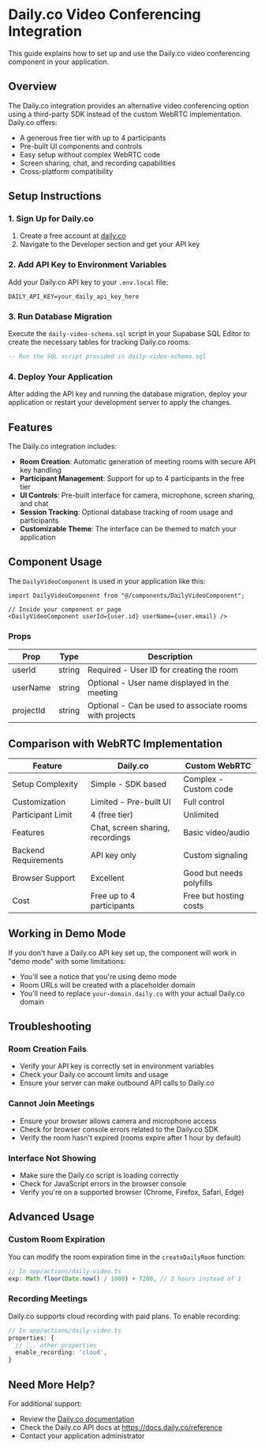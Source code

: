 # Daily.co Video Conferencing Integration

This guide explains how to set up and use the Daily.co video conferencing component in your application.

## Overview

The Daily.co integration provides an alternative video conferencing option using a third-party SDK instead of the custom WebRTC implementation. Daily.co offers:

- A generous free tier with up to 4 participants
- Pre-built UI components and controls
- Easy setup without complex WebRTC code
- Screen sharing, chat, and recording capabilities
- Cross-platform compatibility

## Setup Instructions

### 1. Sign Up for Daily.co

1. Create a free account at [daily.co](https://www.daily.co/signup)
2. Navigate to the Developer section and get your API key

### 2. Add API Key to Environment Variables

Add your Daily.co API key to your `.env.local` file:

```
DAILY_API_KEY=your_daily_api_key_here
```

### 3. Run Database Migration

Execute the `daily-video-schema.sql` script in your Supabase SQL Editor to create the necessary tables for tracking Daily.co rooms:

```sql
-- Run the SQL script provided in daily-video-schema.sql
```

### 4. Deploy Your Application

After adding the API key and running the database migration, deploy your application or restart your development server to apply the changes.

## Features

The Daily.co integration includes:

- **Room Creation**: Automatic generation of meeting rooms with secure API key handling
- **Participant Management**: Support for up to 4 participants in the free tier
- **UI Controls**: Pre-built interface for camera, microphone, screen sharing, and chat
- **Session Tracking**: Optional database tracking of room usage and participants
- **Customizable Theme**: The interface can be themed to match your application

## Component Usage

The `DailyVideoComponent` is used in your application like this:

```tsx
import DailyVideoComponent from "@/components/DailyVideoComponent";

// Inside your component or page
<DailyVideoComponent userId={user.id} userName={user.email} />
```

### Props

| Prop | Type | Description |
|------|------|-------------|
| userId | string | Required - User ID for creating the room |
| userName | string | Optional - User name displayed in the meeting |
| projectId | string | Optional - Can be used to associate rooms with projects |

## Comparison with WebRTC Implementation

| Feature | Daily.co | Custom WebRTC |
|---------|----------|--------------|
| Setup Complexity | Simple - SDK based | Complex - Custom code |
| Customization | Limited - Pre-built UI | Full control |
| Participant Limit | 4 (free tier) | Unlimited |
| Features | Chat, screen sharing, recordings | Basic video/audio |
| Backend Requirements | API key only | Custom signaling |
| Browser Support | Excellent | Good but needs polyfills |
| Cost | Free up to 4 participants | Free but hosting costs |

## Working in Demo Mode

If you don't have a Daily.co API key set up, the component will work in "demo mode" with some limitations:

- You'll see a notice that you're using demo mode
- Room URLs will be created with a placeholder domain
- You'll need to replace `your-domain.daily.co` with your actual Daily.co domain

## Troubleshooting

### Room Creation Fails

- Verify your API key is correctly set in environment variables
- Check your Daily.co account limits and usage
- Ensure your server can make outbound API calls to Daily.co

### Cannot Join Meetings

- Ensure your browser allows camera and microphone access
- Check for browser console errors related to the Daily.co SDK
- Verify the room hasn't expired (rooms expire after 1 hour by default)

### Interface Not Showing

- Make sure the Daily.co script is loading correctly
- Check for JavaScript errors in the browser console
- Verify you're on a supported browser (Chrome, Firefox, Safari, Edge)

## Advanced Usage

### Custom Room Expiration

You can modify the room expiration time in the `createDailyRoom` function:

```typescript
// In app/actions/daily-video.ts
exp: Math.floor(Date.now() / 1000) + 7200, // 2 hours instead of 1
```

### Recording Meetings

Daily.co supports cloud recording with paid plans. To enable recording:

```typescript
// In app/actions/daily-video.ts
properties: {
  // ... other properties
  enable_recording: 'cloud',
}
```

## Need More Help?

For additional support:
- Review the [Daily.co documentation](https://docs.daily.co)
- Check the Daily.co API docs at https://docs.daily.co/reference
- Contact your application administrator 